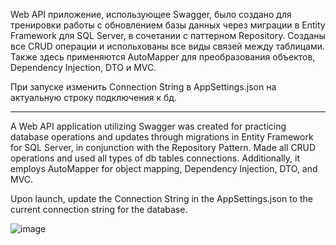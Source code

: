 Web API приложение, использующее Swagger, было создано для тренировки работы с обновлением базы данных через миграции в Entity Framework для SQL Server, в сочетании с паттерном Repository. Созданы все CRUD операции и испольхованы все виды связей между таблицами. Также здесь применяются AutoMapper для преобразования объектов, Dependency Injection, DTO и MVC.

При запуске изменить Connection String в AppSettings.json на актуальную строку подключения к бд.

_____________________________________________________________________________________________________________________________________________________________________________________________________________________________________________

A Web API application utilizing Swagger was created for practicing database operations and updates through migrations in Entity Framework for SQL Server, in conjunction with the Repository Pattern. Made all CRUD operations and used all types of db tables connections. Additionally, it employs AutoMapper for object mapping, Dependency Injection, DTO, and MVC.

Upon launch, update the Connection String in the AppSettings.json to the current connection string for the database.

![image](https://github.com/Kactus26/Shelter/assets/143936467/0dab1a85-a2a3-4eb5-99e0-766c0c40a6ce)
